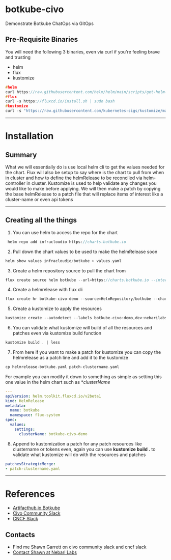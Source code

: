 # botkube-civo
Demonstrate Botkube ChatOps via GitOps

## Pre-Requisite Binaries
You will need the following 3 binaries, even via curl if you're feeling brave and trusting
- helm
- flux
- kustomize
```c
#helm
curl https://raw.githubusercontent.com/helm/helm/main/scripts/get-helm-3 | bash
#flux
curl -s https://fluxcd.io/install.sh | sudo bash
#kustomize
curl -s "https://raw.githubusercontent.com/kubernetes-sigs/kustomize/master/hack/install_kustomize.sh"  | bash
```
---
# Installation

## Summary
What we will essentially do is use local helm cli to get the values needed for the chart. Flux will also be setup to say where is the chart to pull from when in cluster and how to define the helmRelease to be reconciled via helm-controller in cluster. Kustomize is used to help validate any changes you would like to make before applying. We will then make a patch by copying the base helmRelease to a patch file that will replace items of interest like a cluster-name or even api tokens

---
## Creating all the things
1. You can use helm to access the repo for the chart
```c
 helm repo add infracloudio https://charts.botkube.io
```

2. Pull down the chart values to be used to make the helmRelease soon
```c
helm show values infracloudio/botkube > values.yaml
```

3. Create a helm repository source to pull the chart from
```c
flux create source helm botkube --url=https://charts.botkube.io --interval=720m --export > helmrepo-botkube.yaml
```

4. Create a helmrelease with flux cli
```c
flux create hr botkube-civo-demo --source=HelmRepository/botkube --chart=botkube --values=./values.yaml --target-namespace=botkube-civo-demo --export > helmrelease-botkube.yaml
``` 

5. Create a kustomize to apply the resources
```c
kustomize create --autodetect --labels botkube-civo:demo,dev:nebarilabs --namespace botkube-civo-demo
```

6. You can validate what kustomize will build of all the resources and patches even via kustomize build function
```c
kustomize build . | less
```

7. From here if you want to make a patch for kustomize you can copy the helmrelease as a patch line and add it to the kustomize
```c
cp helmrelease-botkube.yaml patch-clustername.yaml
```
For example you can modify it down to something as simple as setting this one value in the helm chart such as **clusterName*
```yaml
---
apiVersion: helm.toolkit.fluxcd.io/v2beta1
kind: HelmRelease
metadata:
  name: botkube
  namespace: flux-system
spec:
  values:
    settings:
      clusterName: botkube-civo-demo

```
8. Append to kustomization a patch for any patch resources like clustername or tokens even, again you can use **kustomize build .** to validate what kustomize will do with the resources and patches
```yaml
patchesStrategicMerge:
- patch-clustername.yaml
```

---
# References
- [Artifacthub.io Botkube](https://artifacthub.io/packages/helm/infracloudio/botkube)
- [Civo Community Slack](https://civo-community.slack.com/archives/CMVCKMCN5)
- [CNCF Slack](https://communityinviter.com/apps/cloud-native/cncf)

## Contacts
- Find me Shawn Garrett on civo community slack and cncf slack
- [Contact Shawn at Nebari Labs](mailto:shawn@nebarilabs.com)
